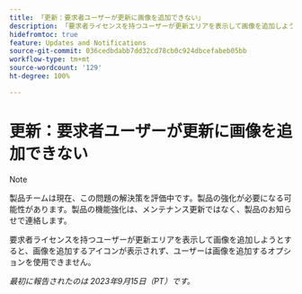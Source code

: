```yaml
---
title: 「更新：要求者ユーザーが更新に画像を追加できない」
description: 「要求者ライセンスを持つユーザーが更新エリアを表示して画像を追加しようとすると、画像を追加するアイコンが表示されず、ユーザーは画像を追加するオプションを使用できません。」
hidefromtoc: true
feature: Updates and Notifications
source-git-commit: 036cedbdabb7dd32cd78cb0c924dbcefabeb05bb
workflow-type: tm+mt
source-wordcount: '129'
ht-degree: 100%

---
```



# 更新：要求者ユーザーが更新に画像を追加できない

>[!NOTE]
>
>製品チームは現在、この問題の解決策を評価中です。製品の強化が必要になる可能性があります。製品の機能強化は、メンテナンス更新ではなく、製品のお知らせで連絡します。

要求者ライセンスを持つユーザーが更新エリアを表示して画像を追加しようとすると、画像を追加するアイコンが表示されず、ユーザーは画像を追加するオプションを使用できません。

_最初に報告されたのは 2023年9月15日（PT）です。_

